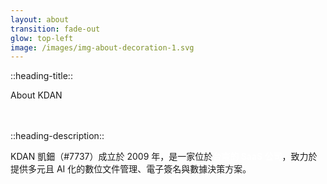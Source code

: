```yaml
---
layout: about
transition: fade-out
glow: top-left
image: /images/img-about-decoration-1.svg
---
```


::heading-title::

About KDAN<br/><br/><br/>

::heading-description::

KDAN 凱鈿（#7737）成立於 2009 年，是一家位於<strong>台南的 SaaS 公司</strong>，致力於提供多元且 AI 化的數位文件管理、電子簽名與數據決策方案。

<style scoped>
strong {
  color: #ffffff
}
</style>

<!--
KDAN 是一間起家於台南的軟體公司，也就是做 SaaS 服務的；我們致力於文件管理、電子簽名與數據決策等服務。

成立到現在已經超過 15 年了，前段時間也順利興櫃。這 15 年來，驅動 KDAN 前進的從來都不是運氣，而是我們對「人才的長期投入」<span class="text-red-500">（強調）</span>。

<span class="text-green-500">（按）</span>
-->
